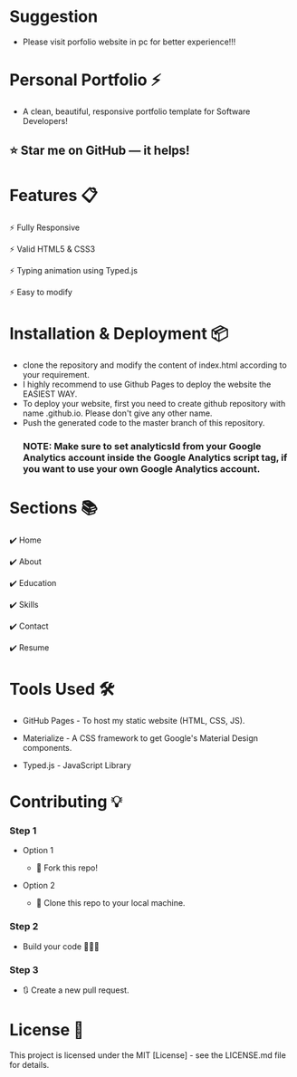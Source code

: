 # Suggestion
 * Please visit porfolio website in pc for better experience!!!
# Personal Portfolio ⚡️
 * A clean, beautiful, responsive portfolio template for Software Developers!




## ⭐ Star me on GitHub — it helps!

# Features 📋

⚡️ Fully Responsive

⚡️ Valid HTML5 & CSS3

⚡️ Typing animation using Typed.js

⚡️ Easy to modify

# Installation & Deployment 📦

* clone the repository and modify the content of index.html according to your requirement.
* I highly recommend to use Github Pages to deploy the website the EASIEST WAY.
* To deploy your website, first you need to create github repository with name <your-github-username>.github.io. Please don't give any other name.
* Push the generated code to the master branch of this repository.
  ### NOTE: Make sure to set analyticsId from your Google Analytics account inside the Google Analytics script tag, if you want to use your own Google Analytics account.

# Sections 📚

✔️ Home

✔️ About 

✔️ Education

✔️ Skills

✔️ Contact 

✔️ Resume

# Tools Used 🛠️

* GitHub Pages - To host my static website (HTML, CSS, JS).

*  Materialize - A CSS framework to get Google's Material Design components.

* Typed.js - JavaScript Library

# Contributing 💡
### Step 1
   * Option 1

     - 🍴 Fork this repo!
   * Option 2

     - 👯 Clone this repo to your local machine.
### Step 2
   * Build your code 🔨🔨🔨
### Step 3
   * 🔃 Create a new pull request.
# License 📄
This project is licensed under the MIT [License] - see the LICENSE.md file for details.
